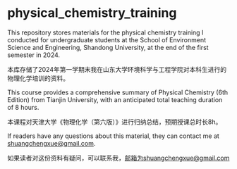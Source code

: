 # physical_chemistry_training
This repository stores materials for the physical chemistry training I conducted for undergraduate students at the School of Environment Science and Engineering, Shandong University, at the end of the first semester in 2024.

本库存储了2024年第一学期末我在山东大学环境科学与工程学院对本科生进行的物理化学培训的资料。

This course provides a comprehensive summary of Physical Chemistry (6th Edition) from Tianjin University, with an anticipated total teaching duration of 8 hours.

本课程对天津大学《物理化学（第六版）》进行归纳总结，预期授课总时长8h。

If readers have any questions about this material, they can contact me at shuangchengxue@gmail.com.

如果读者对这份资料有疑问，可以联系我，邮箱为shuangchengxue@gmail.com
